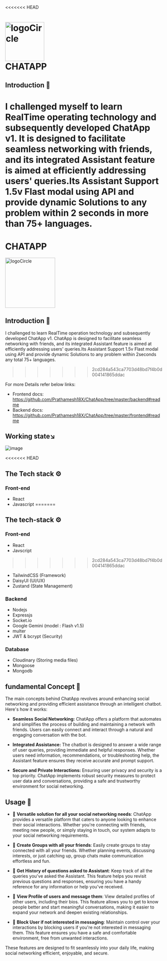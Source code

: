<<<<<<< HEAD
# <img src="https://github.com/Prathamesh18X/ChatApp/assets/109477390/f9a96fba-2f1e-4f81-bd1f-bb365ed36779" alt="logoCircle" style="width: 125px; height: 125px;"><div style="text-color:blue">CHATAPP

## Introduction 🎯
I challenged myself to learn RealTime operating technology and subsequently developed ChatApp v1. It is designed to facilitate seamless networking with friends, and its integrated Assistant feature is aimed at efficiently addressing users' queries.Its Assistant Support 1.5v Flast modal using API and provide dynamic Solutions to any problem within 2 seconds in more than 75+ languages.
=======
# CHATAPP
<img src="https://github.com/Prathamesh18X/ChatApp/assets/109477390/f9a96fba-2f1e-4f81-bd1f-bb365ed36779" alt="logoCircle" style="width: 160px; height: 160px;">

## Introduction 🎯
I challenged to learn RealTime operation technology and subsequently developed ChatApp v1. ChatApp is designed to facilitate seamless networking with friends, and its integrated Assistant feature is aimed at efficiently addressing users' queries.Its Assistant Support 1.5v Flast modal using API and provide dynamic Solutions to any problem within 2seconds any total 75+ languages.
>>>>>>> 2cd284a543ca7703d48bd7f4b0d004141865ddac

For more Details refer below links:
- Frontend docs: https://github.com/Prathamesh18X/ChatApp/tree/master/backend#readme
- Backend docs: https://github.com/Prathamesh18X/ChatApp/tree/master/frontend#readme

## Working state↘️
![image](https://github.com/Prathamesh18X/ChatApp/assets/109477390/18aec5ef-653d-44b5-9286-7766044227ec)


<<<<<<< HEAD
## The Tech stack ⚙️
### Front-end
- React
- Javascript
=======
## The tech-stack ⚙️
### Front-end
- React
- Javscript
>>>>>>> 2cd284a543ca7703d48bd7f4b0d004141865ddac
- TailwindCSS (Framework)
- DaisyUI (UI/UX)
- Zustand (State Management)

### Backend
- Nodejs
- Expressjs
- Socket.io
- Google Gemini (model : Flash v1.5)
- multer
- JWT & bcrypt (Security)

### Database
- Cloudinary (Storing media files)
- Mongoose
- Mongodb

## fundamental Concept 🤔
The main concepts behind ChatApp revolves around enhancing social networking and providing efficient assistance through an intelligent chatbot. Here's how it works:

- **Seamless Social Networking:**
ChatApp offers a platform that automates and simplifies the process of building and maintaining a network with friends. Users can easily connect and interact through a natural and engaging conversation with the bot.

- **Integrated Assistance:**
The chatbot is designed to answer a wide range of user queries, providing immediate and helpful responses. Whether users need information, recommendations, or troubleshooting help, the Assistant feature ensures they receive accurate and prompt support.

- **Secure and Private Interactions:**
Ensuring user privacy and security is a top priority. ChatApp implements robust security measures to protect user data and conversations, providing a safe and trustworthy environment for social networking.


## Usage 🎢

- 🤝 **Versatile solution for all your social networking needs**:
  ChatApp provides a versatile platform that caters to anyone looking to enhance their social interactions. Whether you're connecting with friends, meeting new people, or simply staying in touch, our system adapts to your social networking requirements.

- 👥 **Create Groups with all your friends**:
  Easily create groups to stay connected with all your friends. Whether planning events, discussing interests, or just catching up, group chats make communication effortless and fun.

- 🧠 **Get History of questions asked to Assistant**:
  Keep track of all the queries you've asked the Assistant. This feature helps you revisit previous questions and responses, ensuring you have a handy reference for any information or help you've received.

- 👤 **View Profile of users and message them**:
  View detailed profiles of other users, including their bios. This feature allows you to get to know people better and start meaningful conversations, making it easier to expand your network and deepen existing relationships.

- 🚫 **Block User if not interested in messaging**:
  Maintain control over your interactions by blocking users if you're not interested in messaging them. This feature ensures you have a safe and comfortable environment, free from unwanted interactions.

These features are designed to fit seamlessly into your daily life, making social networking efficient, enjoyable, and secure.

